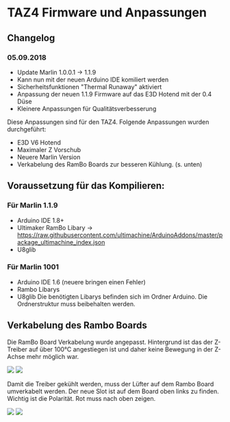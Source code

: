 # TAZ4 Firmware und Anpassungen

## Changelog 
### 05.09.2018
* Update Marlin 1.0.0.1 -> 1.1.9
* Kann nun mit der neuen Arduino IDE komiliert werden
* Sicherheitsfunktionen "Thermal Runaway" aktiviert
* Anpassung der neuen 1.1.9 Firmware auf das E3D Hotend mit der 0.4 Düse
* Kleinere Anpassungen für Qualitätsverbesserung

Diese Anpassungen sind für den TAZ4.
Folgende Anpassungen wurden durchgeführt:

* E3D V6 Hotend
* Maximaler Z Vorschub
* Neuere Marlin Version
* Verkabelung des RamBo Boards zur besseren Kühlung. (s. unten)

## Voraussetzung für das Kompilieren: 
### Für Marlin 1.1.9
* Arduino IDE 1.8+
* Ultimaker RamBo Libary -> https://raw.githubusercontent.com/ultimachine/ArduinoAddons/master/package_ultimachine_index.json
* U8glib

### Für Marlin 1001
* Arduino IDE 1.6 (neuere bringen einen Fehler)
* Rambo Libarys
* U8glib
Die benötigten Libarys befinden sich im Ordner Arduino. 
Die Ordnerstruktur muss beibehalten werden.


## Verkabelung des Rambo Boards

Die RamBo Board Verkabelung wurde angepasst.
Hintergrund ist das der Z-Treiber auf über 100°C angestiegen ist und daher keine Bewegung in der Z-Achse mehr möglich war. 

![](https://github.com/fablab-ka/TAZ4/blob/master/IMG_1071.JPG)
![](https://github.com/fablab-ka/TAZ4/blob/master/IMG_1074.JPG)

Damit die Treiber gekühlt werden, muss der Lüfter auf dem Rambo Board umverkabelt werden.
Der neue Slot ist auf dem Board oben links zu finden.
Wichtig ist die Polarität. Rot muss nach oben zeigen.

![](https://github.com/fablab-ka/TAZ4/blob/master/Rambo_-2.jpg)
![](https://github.com/fablab-ka/TAZ4/blob/master/IMG_1075.JPG)
